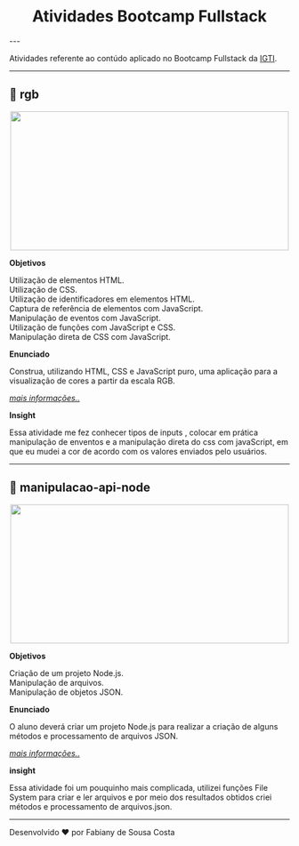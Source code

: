 <h1 text align='center'> Atividades Bootcamp Fullstack </h1>
---

Atividades referente ao contúdo aplicado no Bootcamp Fullstack da [IGTI](https://www.igti.com.br/).

---
## 📁 rgb

<div text align='center'>
    <img src="https://ik.imagekit.io/fabianysousa/Find_the_color_PZfRsd58M.gif" height="250" width="500">
</div>

**Objetivos**

Utilização de elementos HTML.<br>
Utilização de CSS.<br>
Utilização de identificadores em elementos HTML.<br>
Captura de referência de elementos com JavaScript.<br>
Manipulação de eventos com JavaScript.<br>
Utilização de funções com JavaScript e CSS.<br>
Manipulação direta de CSS com JavaScript.<br>
 

**Enunciado**

Construa, utilizando HTML, CSS e JavaScript puro, uma aplicação para a visualização de cores a partir da escala RGB.

[<em>mais informações..</em>](https://github.com/fabianysousa/fullstack-bootcamp-activities/blob/master/rgb/informacoes.text)

**Insight**

Essa atividade me fez conhecer tipos de inputs , colocar em prática manipulação de enventos e a manipulação direta do css com javaScript, em que eu mudei a cor de acordo com os valores enviados pelo usuários. 

---

## 📁 manipulacao-api-node

<div text align='center'>
    <img src="https://ik.imagekit.io/fabianysousa/manipulacao-api-node_Owx-WOvhj.gif" height="250" width="500">
</div>

**Objetivos**

Criação de um projeto Node.js.<br>
Manipulação de arquivos.<br>
Manipulação de objetos JSON.<br>

**Enunciado**

O aluno deverá criar um projeto Node.js para realizar a criação de alguns métodos e processamento de arquivos JSON.

[<em>mais informações..</em>](https://github.com/fabianysousa/fullstack-bootcamp-activities/blob/master/manipulacao-api-node/informa%C3%A7%C3%B5es.text)

**insight**

Essa atividade foi um pouquinho mais complicada, utilizei funções File System para criar e ler arquivos e por meio dos resultados obtidos criei métodos e processamento de arquivos.json.

---

Desenvolvido ❤️ por Fabiany de Sousa Costa
